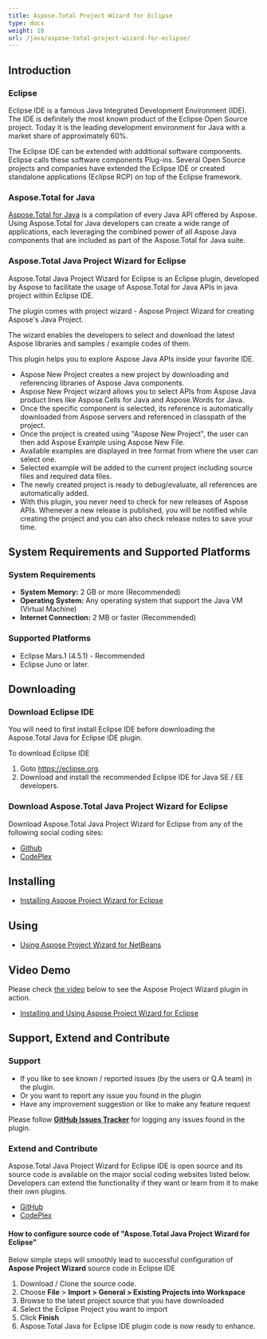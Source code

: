 ```yaml
---
title: Aspose.Total Project Wizard for Eclipse
type: docs
weight: 10
url: /java/aspose-total-project-wizard-for-eclipse/
---
```


## **Introduction**
### **Eclipse**
Eclipse IDE is a famous Java Integrated Development Environment (IDE). The IDE is definitely the most known product of the Eclipse Open Source project. Today it is the leading development environment for Java with a market share of approximately 60%.

The Eclipse IDE can be extended with additional software components. Eclipse calls these software components Plug-ins. Several Open Source projects and companies have extended the Eclipse IDE or created standalone applications (Eclipse RCP) on top of the Eclipse framework.
### **Aspose.Total for Java**
[Aspose.Total for Java](http://www.aspose.com/java/total-component.aspx) is a compilation of every Java API offered by Aspose. Using Aspose.Total for Java developers can create a wide range of applications, each leveraging the combined power of all Aspose Java components that are included as part of the Aspose.Total for Java suite.
### **Aspose.Total Java Project Wizard for Eclipse**
Aspose.Total Java Project Wizard for Eclipse is an Eclipse plugin, developed by Aspose to facilitate the usage of Aspose.Total for Java APIs in java project within Eclipse IDE.

The plugin comes with project wizard - Aspose Project Wizard for creating Aspose's Java Project.

The wizard enables the developers to select and download the latest Aspose libraries and samples / example codes of them.

This plugin helps you to explore Aspose Java APIs inside your favorite IDE.

- Aspose New Project creates a new project by downloading and referencing libraries of Aspose Java components.
- Aspose New Project wizard allows you to select APIs from Aspose Java product lines like Aspose.Cells for Java and Aspose.Words for Java.
- Once the specific component is selected, its reference is automatically downloaded from Aspose servers and referenced in classpath of the project.
- Once the project is created using "Aspose New Project", the user can then add Aspose Example using Aspose New File.
- Available examples are displayed in tree format from where the user can select one.
- Selected example will be added to the current project including source files and required data files.
- The newly created project is ready to debug/evaluate, all references are automatically added.
- With this plugin, you never need to check for new releases of Aspose APIs. Whenever a new release is published, you will be notified while creating the project and you can also check release notes to save your time.
## **System Requirements and Supported Platforms**
### **System Requirements**
- **System Memory:** 2 GB or more (Recommended)
- **Operating System:** Any operating system that support the Java VM (Virtual Machine)
- **Internet Connection:** 2 MB or faster (Recommended)
### **Supported Platforms**
- Eclipse Mars.1 (4.5.1) - Recommended
- Eclipse Juno or later.
## **Downloading**
### **Download Eclipse IDE**
You will need to first install Eclipse IDE before downloading the Aspose.Total Java for Eclipse IDE plugin.

To download Eclipse IDE

1. Goto <https://eclipse.org>.
1. Download and install the recommended Eclipse IDE for Java SE / EE developers.
### **Download Aspose.Total Java Project Wizard for Eclipse**
Download Aspose.Total Java Project Wizard for Eclipse from any of the following social coding sites:

- [Github](https://github.com/aspose-total/Aspose.Total-for-Java/releases)
- [CodePlex](https://asposeeclipse.codeplex.com/releases)
## **Installing**
- [Installing Aspose Project Wizard for Eclipse](http://www.aspose.com/docs/display/totaljava/Installing+and+Using+Aspose+Project+Wizard+for+Eclipse#InstallingandUsingAsposeProjectWizardforEclipse-InstallingAsposeProjectWizardforEclipse)
## **Using**
- [Using Aspose Project Wizard for NetBeans](http://www.aspose.com/docs/display/totaljava/Installing+and+Using+Aspose+Project+Wizard+for+Eclipse#InstallingandUsingAsposeProjectWizardforEclipse-Using)
## **Video Demo**
Please check [the video](https://www.youtube.com/watch?v=FKLqdKU-Z_0) below to see the Aspose Project Wizard plugin in action.

- [Installing and Using Aspose Project Wizard for Eclipse](/total/java/installing-and-using-aspose-project-wizard-for-eclipse-html/)
## **Support, Extend and Contribute**
### **Support**
- If you like to see known / reported issues (by the users or Q.A team) in the plugin.
- Or you want to report any issue you found in the plugin
- Have any improvement suggestion or like to make any feature request

Please follow [**GitHub Issues Tracker**](https://github.com/aspose-total/Aspose.Total-for-Java/issues) for logging any issues found in the plugin.
### **Extend and Contribute**
Aspose.Total Java Project Wizard for Eclipse IDE is open source and its source code is available on the major social coding websites listed below. Developers can extend the functionality if they want or learn from it to make their own plugins.

- [GitHub](https://github.com/aspose-total/Aspose.Total-for-Java)
- [CodePlex](https://asposeeclipse.codeplex.com/)
#### **How to configure source code of "Aspose.Total Java Project Wizard for Eclipse"**
Below simple steps will smoothly lead to successful configuration of **Aspose Project Wizard** source code in Eclipse IDE

1. Download / Clone the source code.
1. Choose **File** > **Import > General > Existing Projects into Workspace**
1. Browse to the latest project source that you have downloaded
1. Select the Eclipse Project you want to import
1. Click **Finish**
1. Aspose.Total Java for Eclipse IDE plugin code is now ready to enhance.
